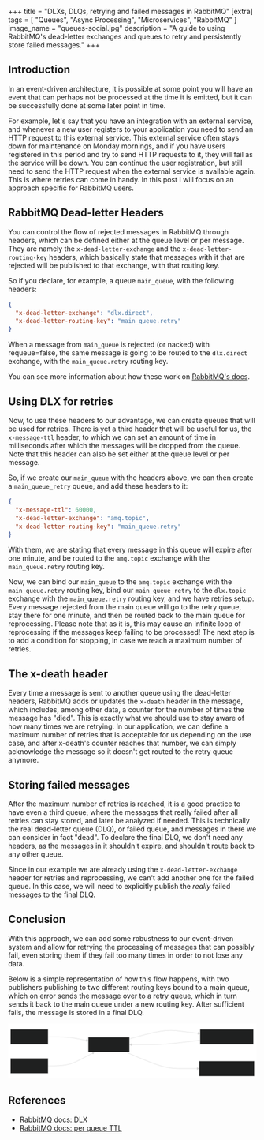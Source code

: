 +++
title = "DLXs, DLQs, retrying and failed messages in RabbitMQ"
[extra]
tags = [ "Queues", "Async Processing", "Microservices", "RabbitMQ" ]
image_name = "queues-social.jpg"
description = "A guide to using RabbitMQ's dead-letter exchanges and queues to retry and persistently store failed messages."
+++

## Introduction

In an event-driven architecture, it is possible at some point you will have an event that can perhaps
not be processed at the time it is emitted, but it can be successfully done at some later point in
time.

For example, let's say that you have an integration with an external service, and whenever a new
user registers to your application you need to send an HTTP request to this external service. This
external service often stays down for maintenance on Monday mornings, and if you have users registered
in this period and try to send HTTP requests to it, they will fail as the service will be down.
You can continue the user registration, but still need to send the HTTP request when the external service
is available again. This is where retries can come in handy. In this post I will focus on an approach
specific for RabbitMQ users.

## RabbitMQ Dead-letter Headers

You can control the flow of rejected messages in RabbitMQ through headers, which can be defined either
at the queue level or per message. They are namely the `x-dead-letter-exchange` and the
`x-dead-letter-routing-key` headers, which basically state that messages with it that are rejected
will be published to that exchange, with that routing key.

So if you declare, for example, a queue `main_queue`, with the following headers:

```json
{
  "x-dead-letter-exchange": "dlx.direct",
  "x-dead-letter-routing-key": "main_queue.retry"
}
```

When a message from `main_queue` is rejected (or nacked) with requeue=false, the same message is
going to be routed to the `dlx.direct` exchange, with the `main_queue.retry` routing key.

You can see more information about how these work on [RabbitMQ's docs](https://www.rabbitmq.com/docs/dlx).

## Using DLX for retries

Now, to use these headers to our advantage, we can create queues that will be used for retries.
There is yet a third header that will be useful for us, the `x-message-ttl` header, to which
we can set an amount of time in milliseconds after which the messages will be dropped from the queue.
Note that this header can also be set either at the queue level or per message.

So, if we create our `main_queue` with the headers above, we can then create a `main_queue_retry`
queue, and add these headers to it:

```json
{
  "x-message-ttl": 60000,
  "x-dead-letter-exchange": "amq.topic",
  "x-dead-letter-routing-key": "main_queue.retry"
}
```

With them, we are stating that every message in this queue will expire after one minute, and be
routed to the `amq.topic` exchange with the `main_queue.retry` routing key.

Now, we can bind our `main_queue` to the `amq.topic` exchange with the `main_queue.retry` routing key,
bind our `main_queue_retry` to the `dlx.topic` exchange with the `main_queue.retry` routing key, and
we have retries setup. Every message rejected from the main queue will go to the retry queue, stay
there for one minute, and then be routed back to the main queue for reprocessing. Please note that
as it is, this may cause an infinite loop of reprocessing if the messages keep failing to be processed!
The next step is to add a condition for stopping, in case we reach a maximum number of retries.

## The x-death header

Every time a message is sent to another queue using the dead-letter headers, RabbitMQ adds or
updates the `x-death` header in the message, which includes, among other data, a counter
for the number of times the message has "died". This is exactly what we should use to stay aware of how many
times we are retrying. In our application, we can define a maximum number of retries that is
acceptable for us depending on the use case, and after x-death's counter reaches that number, we
can simply acknowledge the message so it doesn't get routed to the retry queue anymore.

## Storing failed messages

After the maximum number of retries is reached, it is a good practice to have even a third queue,
where the messages that really failed after all retries can stay stored, and later be analyzed if
needed. This is technically the real dead-letter queue (DLQ), or failed queue, and messages in there
we can consider in fact "dead". To declare the final DLQ, we don't need any headers, as the messages
in it shouldn't expire, and shouldn't route back to any other queue.

Since in our example we are already using the `x-dead-letter-exchange` header for retries and reprocessing,
we can't add another one for the failed queue. In this case, we will need to explicitly publish the
_really_ failed messages to the final DLQ.

## Conclusion

With this approach, we can add some robustness to our event-driven system and allow for retrying
the processing of messages that can possibly fail, even storing them if they fail too many times in
order to not lose any data.

Below is a simple representation of how this flow happens, with two publishers publishing to
two different routing keys bound to a main queue, which on error sends the message over to a retry queue,
which in turn sends it back to the main queue under a new routing key. After sufficient fails, the
message is stored in a final DLQ.

![Queue flow](/assets/queues.svg)

## References

- [RabbitMQ docs: DLX](https://www.rabbitmq.com/docs/dlx)
- [RabbitMQ docs: per queue TTL](https://www.rabbitmq.com/docs/ttl#per-queue-message-ttl)

